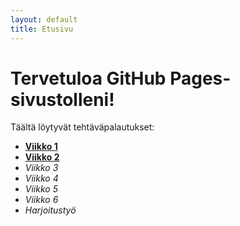 ```yaml
---
layout: default
title: Etusivu
---
```


# Tervetuloa GitHub Pages-sivustolleni!
Täältä löytyvät tehtäväpalautukset:
- **[Viikko 1](./vko1/index.html)**
- **[Viikko 2](vko2.md)**
- *Viikko 3*
- *Viikko 4*
- *Viikko 5*
- *Viikko 6*
- *Harjoitustyö*
